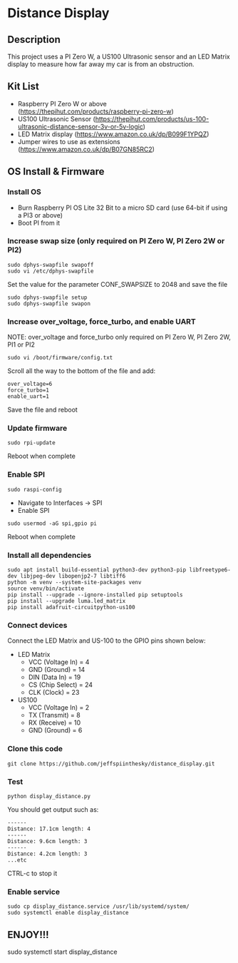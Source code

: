 # Distance Display
## Description
This project uses a PI Zero W, a US100 Ultrasonic sensor and an LED Matrix display to measure how far away my car is from an obstruction.

## Kit List
* Raspberry PI Zero W or above (https://thepihut.com/products/raspberry-pi-zero-w)
* US100 Ultrasonic Sensor (https://thepihut.com/products/us-100-ultrasonic-distance-sensor-3v-or-5v-logic)
* LED Matrix display (https://www.amazon.co.uk/dp/B099F1YPQZ)
* Jumper wires to use as extensions (https://www.amazon.co.uk/dp/B07GN85RC2)

## OS Install & Firmware
### Install OS
* Burn Raspberry PI OS Lite 32 Bit to a micro SD card (use 64-bit if using a PI3 or above)
* Boot PI from it
### Increase swap size (only required on PI Zero W, PI Zero 2W or PI2)
```
sudo dphys-swapfile swapoff
sudo vi /etc/dphys-swapfile
```
Set the value for the parameter CONF_SWAPSIZE to 2048 and save the file
```
sudo dphys-swapfile setup
sudo dphys-swapfile swapon
```
### Increase over_voltage, force_turbo, and enable UART
NOTE: over_voltage and force_turbo only required on PI Zero W, PI Zero 2W, PI1 or PI2
```
sudo vi /boot/firmware/config.txt
```
Scroll all  the way to the bottom of the file and add:
```
over_voltage=6
force_turbo=1
enable_uart=1
```
Save the file and reboot
### Update firmware
```
sudo rpi-update
```
Reboot when complete
### Enable SPI
```
sudo raspi-config
```
* Navigate to Interfaces -> SPI
* Enable SPI
```
sudo usermod -aG spi,gpio pi
```
Reboot when complete

### Install all dependencies
```
sudo apt install build-essential python3-dev python3-pip libfreetype6-dev libjpeg-dev libopenjp2-7 libtiff6
python -m venv --system-site-packages venv
source venv/bin/activate
pip install --upgrade --ignore-installed pip setuptools
pip install --upgrade luma.led_matrix
pip install adafruit-circuitpython-us100
```
### Connect devices
Connect the LED Matrix and US-100 to the GPIO pins shown below:
* LED Matrix
  * VCC (Voltage In) = 4
  * GND (Ground) = 14
  * DIN (Data In) = 19
  * CS (Chip Select) = 24
  * CLK (Clock) = 23
* US100
  * VCC (Voltage In) = 2
  * TX (Transmit) = 8
  * RX (Receive) = 10
  * GND (Ground) = 6
### Clone this code
```
git clone https://github.com/jeffspiinthesky/distance_display.git
```
### Test
```
python display_distance.py
```
You should get output such as:
```
------
Distance: 17.1cm length: 4
------
Distance: 9.6cm length: 3
------
Distance: 4.2cm length: 3
...etc
```
CTRL-c to stop it
### Enable service
```
sudo cp display_distance.service /usr/lib/systemd/system/
sudo systemctl enable display_distance
```
## ENJOY!!!
sudo systemctl start display_distance
